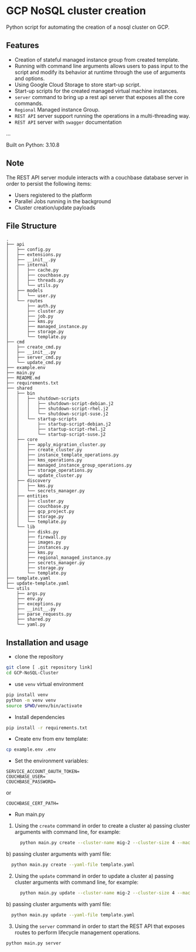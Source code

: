 # GCP NoSQL cluster creation
Python script for automating the creation of a nosql cluster on GCP. 

## Features
- Creation of stateful managed instance group from created template.
- Running with command line arguments allows users to pass input to the script and modify its behavior at runtime through the use of arguments and options.
- Using Google Cloud Storage to store start-up script.
- Start-up scripts for the created managed virtual machine instances. 
- `server` command to bring up a rest api server that exposes all the core commands. 
- `Regional` Managed instance Group. 
- `REST API` server support running the operations in a multi-threading way. 
- `REST API` server with `swagger` documentation

...


Built on Python: 3.10.8


## Note 
The REST API server module interacts with a couchbase database server in order to persist the following items:
- Users registered to the platform
- Parallel Jobs running in the background
- Cluster creation/update payloads




## File Structure 
```
.
├── api
│   ├── config.py
│   ├── extensions.py
│   ├── __init__.py
│   ├── internal
│   │   ├── cache.py
│   │   ├── couchbase.py
│   │   ├── threads.py
│   │   └── utils.py
│   ├── models
│   │   └── user.py
│   └── routes
│       ├── auth.py
│       ├── cluster.py
│       ├── job.py
│       ├── kms.py
│       ├── managed_instance.py
│       ├── storage.py
│       └── template.py
├── cmd
│   ├── create_cmd.py
│   ├── __init__.py
│   ├── server_cmd.py
│   └── update_cmd.py
├── example.env
├── main.py
├── README.md
├── requirements.txt
├── shared
│   ├── bin
│   │   ├── shutdown-scripts
│   │   │   ├── shutdown-script-debian.j2
│   │   │   ├── shutdown-script-rhel.j2
│   │   │   └── shutdown-script-suse.j2
│   │   └── startup-scripts
│   │       ├── startup-script-debian.j2
│   │       ├── startup-script-rhel.j2
│   │       └── startup-script-suse.j2
│   ├── core
│   │   ├── apply_migration_cluster.py
│   │   ├── create_cluster.py
│   │   ├── instance_template_operations.py
│   │   ├── kms_operations.py
│   │   ├── managed_instance_group_operations.py
│   │   ├── storage_operations.py
│   │   └── update_cluster.py
│   ├── discovery
│   │   ├── kms.py
│   │   └── secrets_manager.py
│   ├── entities
│   │   ├── cluster.py
│   │   ├── couchbase.py
│   │   ├── gcp_project.py
│   │   ├── storage.py
│   │   └── template.py
│   └── lib
│       ├── disks.py
│       ├── firewall.py
│       ├── images.py
│       ├── instances.py
│       ├── kms.py
│       ├── regional_managed_instance.py
│       ├── secrets_manager.py
│       ├── storage.py
│       └── template.py
├── template.yaml
├── update-template.yaml
└── utils
    ├── args.py
    ├── env.py
    ├── exceptions.py
    ├── __init__.py
    ├── parse_requests.py
    ├── shared.py
    └── yaml.py
```

## Installation and usage
- clone the repository
```bash
git clone [ .git repository link]
cd GCP-NoSQL-Cluster
```

- use `venv` virtual environment
```bash
pip install venv
python -m venv venv
source $PWD/venv/bin/activate
```

- Install dependencies
```bash
pip install -r requirements.txt
```

- Create env from env template:
```bash
cp example.env .env 
```
- Set the environment variables:
```
SERVICE_ACCOUNT_OAUTH_TOKEN=
COUCHBASE_USER=
COUCHBASE_PASSWORD=
```
or 
```
COUCHBASE_CERT_PATH=
```

- Run main.py
1) Using the `create` command in order to create a cluster 
  a)  passing cluster arguments with command line, for example: 
    ```bash
      python main.py create --cluster-name mig-2 --cluster-size 4 --machine-type e2-micro --image-project debian-cloud --image-family debian-11 --disk-type pd-standard --disk-size 10
    ```

  b) passing cluster arguments with yaml file:
  ```bash
    python main.py create --yaml-file template.yaml
  ```

2) Using the `update` command in order to update a cluster 
  a)  passing cluster arguments with command line, for example: 
    ```bash
      python main.py update --cluster-name mig-2 --cluster-size 4 --machine-type e2-micro --image-project debian-cloud --image-family debian-11 --disk-type pd-standard --disk-size 10
    ```

  b) passing cluster arguments with yaml file:
  ```bash
    python main.py update --yaml-file template.yaml
  ```

3) Using the `server` command in order to start the REST API that exposes routes to perform lifecycle management operations. 
  ```bash
  python main.py server
  ```
